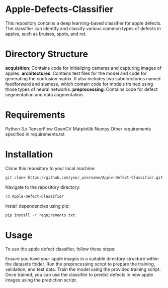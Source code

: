 # Apple-Defects-Classifier

This repository contains a deep learning-based classifier for apple defects. The classifier can identify and classify various common types of defects in apples, such as bruises, spots, and rot.

# Directory Structure
**acquisition**: Contains code for initializing cameras and capturing images of apples.
**architectures**: Contains test files for the model and code for generating the confusion matrix. It also includes two subdirectories named feedforward and siamese, which contain code for models trained using those types of neural networks.
**preprocessing**: Contains code for defect segmentation and data augmentation.

# Requirements
Python 3.x
TensorFlow
OpenCV
Matplotlib
Numpy
Other requirements specified in requirements.txt

# Installation
Clone this repository to your local machine:
```bash
git clone https://github.com/your_username/Apple-Defect-Classifier.git
```
Navigate to the repository directory:
```bash
cd Apple-Defect-Classifier
```
Install dependencies using pip:
```bash
pip install -r requirements.txt
```
# Usage
To use the apple defect classifier, follow these steps:

Ensure you have your apple images in a suitable directory structure within the datasets folder.
Run the preprocessing script to prepare the training, validation, and test data.
Train the model using the provided training script.
Once trained, you can use the classifier to predict defects in new apple images using the prediction script.